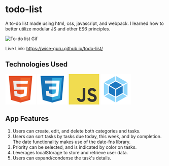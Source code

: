 # todo-list

A to-do list made using html, css, javascript, and webpack. I learned how to better utilize modular JS and other ES6 principles.

![To-do list Gif](https://github.com/wise-guru/portfolio/blob/main/src/assets/projects/todo.gif)

Live Link: https://wise-guru.github.io/todo-list/

## Technologies Used

[![HTML5](https://github.com/wise-guru/portfolio/blob/main/src/assets/skills/html.svg)](https://en.wikipedia.org/wiki/HTML) [![CSS3](https://github.com/wise-guru/portfolio/blob/main/src/assets/skills/css.svg)](https://en.wikipedia.org/wiki/CSS) [![Javascript](https://github.com/wise-guru/portfolio/blob/main/src/assets/skills/javascript.svg)](https://en.wikipedia.org/wiki/JavaScript) [![Webpack](https://github.com/wise-guru/portfolio/blob/main/src/assets/skills/webpack.svg)](https://webpack.js.org/)

## App Features

1. Users can create, edit, and delete both categories and tasks.
2. Users can sort tasks by tasks due today, this week, and by completion. The date functionality makes use of the date-fns library.
3. Priority can be selected, and is indicated by color on tasks.
4. Leverages localStorage to store and retrieve user data.
5. Users can expand/condense the task's details.
